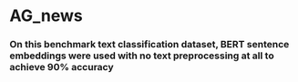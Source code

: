 # AG_news

### On this benchmark text classification dataset, BERT sentence embeddings were used with no text preprocessing at all to achieve 90% accuracy

